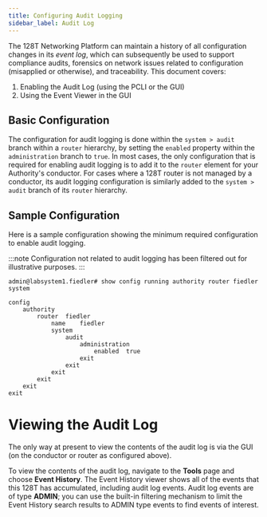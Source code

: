 ```yaml
---
title: Configuring Audit Logging
sidebar_label: Audit Log
---
```

The 128T Networking Platform can maintain a history of all configuration changes in its *event log*, which can subsequently be used to support compliance audits, forensics on network issues related to configuration (misapplied or otherwise), and traceability. This document covers:
1. Enabling the Audit Log (using the PCLI or the GUI)
2. Using the Event Viewer in the GUI

## Basic Configuration
The configuration for audit logging is done within the `system > audit` branch within a `router` hierarchy, by setting the `enabled` property within the `administration` branch to `true`. In most cases, the only configuration that is required for enabling audit logging is to add it to the `router` element for your Authority's conductor. For cases where a 128T router is not managed by a conductor, its audit logging configuration is similarly added to the `system > audit` branch of its `router` hierarchy.

## Sample Configuration

Here is a sample configuration showing the minimum required configuration to enable audit logging.

:::note
Configuration not related to audit logging has been filtered out for illustrative purposes.
:::

    admin@labsystem1.fiedler# show config running authority router fiedler system
    
    config
        authority
            router  fiedler
                name    fiedler
                system
                    audit
                        administration
                            enabled  true
                        exit
                    exit
                exit
            exit
        exit
    exit
# Viewing the Audit Log

The only way at present to view the contents of the audit log is via the GUI (on the conductor or router as configured above).

To view the contents of the audit log, navigate to the **Tools** page and choose **Event History**. The Event History viewer shows all of the events that this 128T has accumulated, including audit log events. Audit log events are of type **ADMIN**; you can use the built-in filtering mechanism to limit the Event History search results to ADMIN type events to find events of interest.